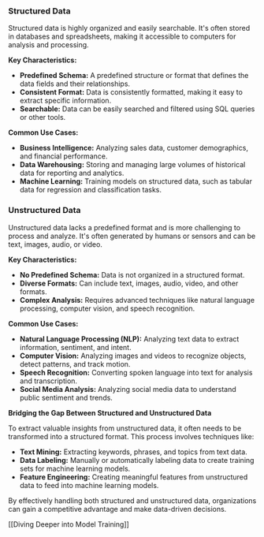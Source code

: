 
### Structured Data

Structured data is highly organized and easily searchable. It's often stored in databases and spreadsheets, making it accessible to computers for analysis and processing.

**Key Characteristics:**

- **Predefined Schema:** A predefined structure or format that defines the data fields and their relationships.
- **Consistent Format:** Data is consistently formatted, making it easy to extract specific information.
- **Searchable:** Data can be easily searched and filtered using SQL queries or other tools.

**Common Use Cases:**

- **Business Intelligence:** Analyzing sales data, customer demographics, and financial performance.
- **Data Warehousing:** Storing and managing large volumes of historical data for reporting and analytics.
- **Machine Learning:** Training models on structured data, such as tabular data for regression and classification tasks.

### Unstructured Data

Unstructured data lacks a predefined format and is more challenging to process and analyze. It's often generated by humans or sensors and can be text, images, audio, or video.

**Key Characteristics:**

- **No Predefined Schema:** Data is not organized in a structured format.
- **Diverse Formats:** Can include text, images, audio, video, and other formats.
- **Complex Analysis:** Requires advanced techniques like natural language processing, computer vision, and speech recognition.

**Common Use Cases:**

- **Natural Language Processing (NLP):** Analyzing text data to extract information, sentiment, and intent.
- **Computer Vision:** Analyzing images and videos to recognize objects, detect patterns, and track motion.
- **Speech Recognition:** Converting spoken language into text for analysis and transcription.
- **Social Media Analysis:** Analyzing social media data to understand public sentiment and trends.

**Bridging the Gap Between Structured and Unstructured Data**

To extract valuable insights from unstructured data, it often needs to be transformed into a structured format. This process involves techniques like:

- **Text Mining:** Extracting keywords, phrases, and topics from text data.
- **Data Labeling:** Manually or automatically labeling data to create training sets for machine learning models.
- **Feature Engineering:** Creating meaningful features from unstructured data to feed into machine learning models.

By effectively handling both structured and unstructured data, organizations can gain a competitive advantage and make data-driven decisions.

[[Diving Deeper into Model Training]]
